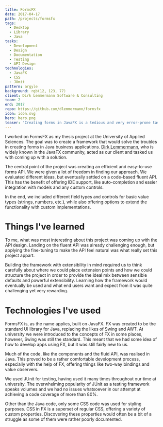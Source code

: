 ```yaml
---
title: FormsFX
date: 2017-04-17
path: /projects/formsfx
tags:
  - Desktop
  - Library
  - Java
tasks:
  - Development
  - Design
  - Documentation
  - Testing
  - API Design
technologies:
  - JavaFX
  - CSS
  - JUnit
pattern: argyle
background: rgb(12, 123, 77)
client: Dirk Lemmermann Software & Consulting
team: 2
end: 2017
repo: https://github.com/dlemmermann/formsfx
icon: icon.svg
hero: hero.png
teaser: "Creating forms in JavaFX is a tedious and very error-prone task. FormsFX is a framework which solves this problem. It enables the developer to create forms with ease and creates well-designed and user-friendly forms by default. FormsFX offers a fluent API that is very easy to understand and reduces the amount of coding needed. It creates all the necessary bindings for the properties and it just works."
---
```


I worked on FormsFX as my thesis project at the University of Applied Sciences. The goal was to create a framework that would solve the troubles in creating forms in Java business applications. [Dirk Lemmermann](https://dlsc.com), who is widely known in the JavaFX community, acted as our client and tasked us with coming up with a solution.

The central point of the project was creating an efficient and easy-to-use forms API. We were given a lot of freedom in finding our approach. We evaluated different ideas, but eventually settled on a code-based fluent API. This has the benefit of offering IDE support, like auto-completion and easier integration with models and any custom controls.

In the end, we included different field types and controls for basic value types (strings, numbers, etc.), while also offering options to extend the functionality with custom implementations.

# Things I've learned

To me, what was most interesting about this project was coming up with the API design. Landing on the fluent API was already challenging enough, but applying the fine-tuning to make the API feel natural was what really set this project appart.

Building the framework with extensibility in mind required us to think carefully about where we could place extension points and how we could structure the project in order to provide the ideal mix between sensible defaults and powerful extensibility. Learning how the framework would eventually be used and what end users want and expect from it was quite challenging yet very rewarding.

# Technologies I've used

FormsFX is, as the name applies, built on JavaFX. FX was created to be the standard UI library for Java, replacing the likes of Swing and AWT. At university we were introduced to the concepts of FX in some places, however, Swing was still the standard. This meant that we had some idea of how to develop apps using FX, but it was still fairly new to us.

Much of the code, like the components and the fluid API, was realised in Java. This proved to be a rather comfortable development process, especially with the help of FX, offering things like two-way bindings and value observers.

We used JUnit for testing, having used it many times throughout our time at university. The overwhelming popularity of JUnit as a testing framework speaks volumes and we had no issues whatsoever in our attempt at achieving a code coverage of more than 80%.

Other than the Java code, only some CSS code was used for styling purposes. CSS in FX is a superset of regular CSS, offering a variety of custom properties. Discovering these properties would often be a bit of a struggle as some of them were rather poorly documented.
